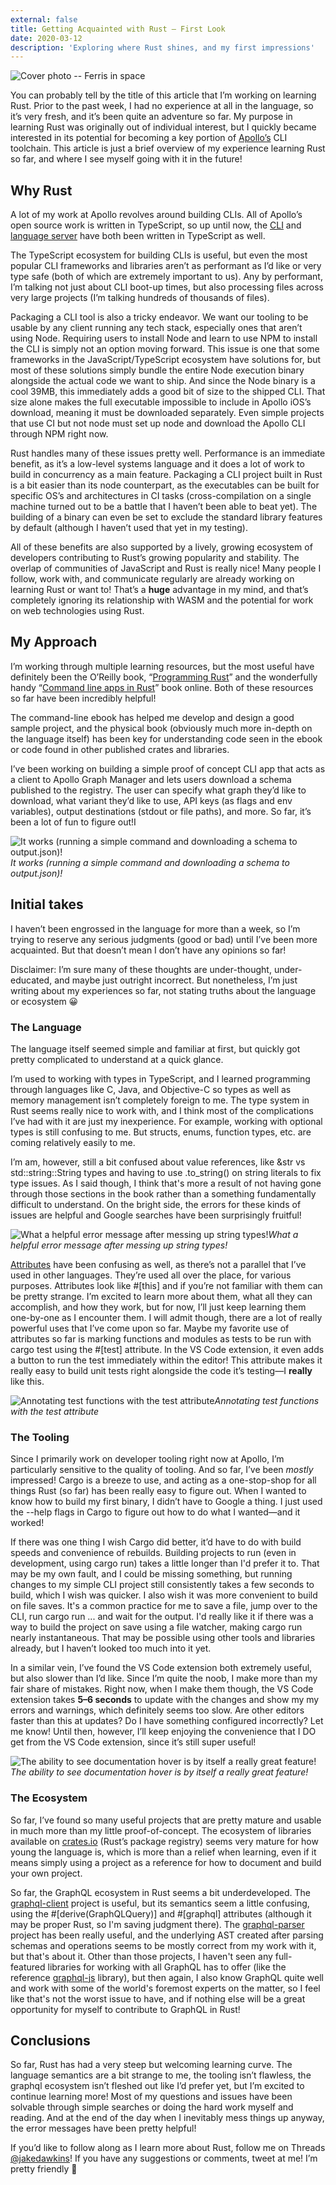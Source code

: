 ```yaml
---
external: false
title: Getting Acquainted with Rust — First Look
date: 2020-03-12
description: 'Exploring where Rust shines, and my first impressions'
---
```


![Cover photo -- Ferris in space](/images/blog/rust-cover.png)

You can probably tell by the title of this article that I’m working on learning Rust. Prior to the past week, I had no experience at all in the language, so it’s very fresh, and it’s been quite an adventure so far. My purpose in learning Rust was originally out of individual interest, but I quickly became interested in its potential for becoming a key portion of [Apollo’s](https://apollographql.com) CLI toolchain. This article is just a brief overview of my experience learning Rust so far, and where I see myself going with it in the future!

## Why Rust

A lot of my work at Apollo revolves around building CLIs. All of Apollo’s open source work is written in TypeScript, so up until now, the [CLI](https://github.com/apollographql/apollo-tooling/tree/master/packages/apollo) and [language server](https://github.com/apollographql/apollo-tooling/tree/master/packages/apollo-language-server) have both been written in TypeScript as well.

The TypeScript ecosystem for building CLIs is useful, but even the most popular CLI frameworks and libraries aren’t as performant as I’d like or very type safe (both of which are extremely important to us). Any by performant, I’m talking not just about CLI boot-up times, but also processing files across very large projects (I’m talking hundreds of thousands of files).

Packaging a CLI tool is also a tricky endeavor. We want our tooling to be usable by any client running any tech stack, especially ones that aren’t using Node. Requiring users to install Node and learn to use NPM to install the CLI is simply not an option moving forward. This issue is one that some frameworks in the JavaScript/TypeScript ecosystem have solutions for, but most of these solutions simply bundle the entire Node execution binary alongside the actual code we want to ship. And since the Node binary is a cool 39MB, this immediately adds a good bit of size to the shipped CLI. That size alone makes the full executable impossible to include in Apollo iOS’s download, meaning it must be downloaded separately. Even simple projects that use CI but not node must set up node and download the Apollo CLI through NPM right now.

Rust handles many of these issues pretty well. Performance is an immediate benefit, as it’s a low-level systems language and it does a lot of work to build in concurrency as a main feature. Packaging a CLI project built in Rust is a bit easier than its node counterpart, as the executables can be built for specific OS’s and architectures in CI tasks (cross-compilation on a single machine turned out to be a battle that I haven’t been able to beat yet). The building of a binary can even be set to exclude the standard library features by default (although I haven’t used that yet in my testing).

All of these benefits are also supported by a lively, growing ecosystem of developers contributing to Rust’s growing popularity and stability. The overlap of communities of JavaScript and Rust is really nice! Many people I follow, work with, and communicate regularly are already working on learning Rust or want to! That’s a **huge** advantage in my mind, and that’s completely ignoring its relationship with WASM and the potential for work on web technologies using Rust.

## My Approach

I’m working through multiple learning resources, but the most useful have definitely been the O’Reilly book, “[Programming Rust](https://www.amazon.com/Programming-Rust-Fast-Systems-Development/dp/1491927283)” and the wonderfully handy “[Command line apps in Rust](https://rust-cli.github.io/book/index.html)” book online. Both of these resources so far have been incredibly helpful!

The command-line ebook has helped me develop and design a good sample project, and the physical book (obviously much more in-depth on the language itself) has been key for understanding code seen in the ebook or code found in other published crates and libraries.

I’ve been working on building a simple proof of concept CLI app that acts as a client to Apollo Graph Manager and lets users download a schema published to the registry. The user can specify what graph they’d like to download, what variant they’d like to use, API keys (as flags and env variables), output destinations (stdout or file paths), and more. So far, it’s been a lot of fun to figure out!I

![It works (running a simple command and downloading a schema to output.json)!](/images/blog/rust-sample.gif)_It works (running a simple command and downloading a schema to output.json)!_

## Initial takes

I haven’t been engrossed in the language for more than a week, so I’m trying to reserve any serious judgments (good or bad) until I’ve been more acquainted. But that doesn’t mean I don’t have any opinions so far!

Disclaimer: I’m sure many of these thoughts are under-thought, under-educated, and maybe just outright incorrect. But nonetheless, I’m just writing about my experiences so far, not stating truths about the language or ecosystem 😀

### The Language

The language itself seemed simple and familiar at first, but quickly got pretty complicated to understand at a quick glance.

I’m used to working with types in TypeScript, and I learned programming through languages like C, Java, and Objective-C so types as well as memory management isn’t completely foreign to me. The type system in Rust seems really nice to work with, and I think most of the complications I’ve had with it are just my inexperience. For example, working with optional types is still confusing to me. But structs, enums, function types, etc. are coming relatively easily to me.

I’m am, however, still a bit confused about value references, like &str vs std::string::String types and having to use .to_string() on string literals to fix type issues. As I said though, I think that's more a result of not having gone through those sections in the book rather than a something fundamentally difficult to understand. On the bright side, the errors for these kinds of issues are helpful and Google searches have been surprisingly fruitful!

![What a helpful error message after messing up string types!](/images/blog/rust-editor.png)_What a helpful error message after messing up string types!_

[Attributes](https://doc.rust-lang.org/rust-by-example/attribute.html#attributes) have been confusing as well, as there’s not a parallel that I’ve used in other languages. They’re used all over the place, for various purposes. Attributes look like #[this] and if you’re not familiar with them can be pretty strange. I’m excited to learn more about them, what all they can accomplish, and how they work, but for now, I’ll just keep learning them one-by-one as I encounter them. I will admit though, there are a lot of really powerful uses that I’ve come upon so far. Maybe my favorite use of attributes so far is marking functions and modules as tests to be run with cargo test using the #[test] attribute. In the VS Code extension, it even adds a button to run the test immediately within the editor! This attribute makes it really easy to build unit tests right alongside the code it’s testing—I **really** like this.

![Annotating test functions with the test attribute](/images/blog/rust-tests.png)_Annotating test functions with the test attribute_

### The Tooling

Since I primarily work on developer tooling right now at Apollo, I’m particularly sensitive to the quality of tooling. And so far, I’ve been _mostly_ impressed! Cargo is a breeze to use, and acting as a one-stop-shop for all things Rust (so far) has been really easy to figure out. When I wanted to know how to build my first binary, I didn’t have to Google a thing. I just used the --help flags in Cargo to figure out how to do what I wanted—and it worked!

If there was one thing I wish Cargo did better, it’d have to do with build speeds and convenience of rebuilds. Building projects to run (even in development, using cargo run) takes a little longer than I'd prefer it to. That may be my own fault, and I could be missing something, but running changes to my simple CLI project still consistently takes a few seconds to build, which I wish was quicker. I also wish it was more convenient to build on file saves. It's a common practice for me to save a file, jump over to the CLI, run cargo run ... and wait for the output. I'd really like it if there was a way to build the project on save using a file watcher, making cargo run nearly instantaneous. That may be possible using other tools and libraries already, but I haven’t looked too much into it yet.

In a similar vein, I’ve found the VS Code extension both extremely useful, but also slower than I’d like. Since I’m quite the noob, I make more than my fair share of mistakes. Right now, when I make them though, the VS Code extension takes **5–6 seconds** to update with the changes and show my my errors and warnings, which definitely seems too slow. Are other editors faster than this at updates? Do I have something configured incorrectly? Let me know! Until then, however, I’ll keep enjoying the convenience that I DO get from the VS Code extension, since it’s still super useful!

![The ability to see documentation hover is by itself a really great feature!](/images/blog/rust-hover-docs.png)_The ability to see documentation hover is by itself a really great feature!_

### The Ecosystem

So far, I’ve found so many useful projects that are pretty mature and usable in much more than my little proof-of-concept. The ecosystem of libraries available on [crates.io](http://crates.io) (Rust’s package registry) seems very mature for how young the language is, which is more than a relief when learning, even if it means simply using a project as a reference for how to document and build your own project.

So far, the GraphQL ecosystem in Rust seems a bit underdeveloped. The [graphql-client](https://github.com/graphql-rust/graphql-client) project is useful, but its semantics seem a little confusing, using the #[derive(GraphQLQuery)] and #[graphql] attributes (although it may be proper Rust, so I'm saving judgment there). The [graphql-parser](https://github.com/graphql-rust/graphql-parser) project has been really useful, and the underlying AST created after parsing schemas and operations seems to be mostly correct from my work with it, but that's about it. Other than those projects, I haven't seen any full-featured libraries for working with all GraphQL has to offer (like the reference [graphql-js](https://github.com/graphql/graphql-js) library), but then again, I also know GraphQL quite well and work with some of the world's foremost experts on the matter, so I feel like that's not the worst issue to have, and if nothing else will be a great opportunity for myself to contribute to GraphQL in Rust!

## Conclusions

So far, Rust has had a very steep but welcoming learning curve. The language semantics are a bit strange to me, the tooling isn’t flawless, the graphql ecosystem isn’t fleshed out like I’d prefer yet, but I’m excited to continue learning more! Most of my questions and issues have been solvable through simple searches or doing the hard work myself and reading. And at the end of the day when I inevitably mess things up anyway, the error messages have been pretty helpful!

If you’d like to follow along as I learn more about Rust, follow me on Threads [@jakedawkins](https://threads.net/@jakedawkins)! If you have any suggestions or comments, tweet at me! I’m pretty friendly 🙂
